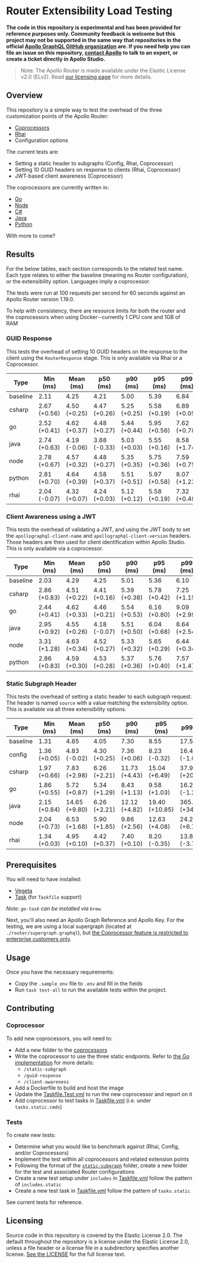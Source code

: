 # Router Extensibility Load Testing

**The code in this repository is experimental and has been provided for reference purposes only. Community feedback is welcome but this project may not be supported in the same way that repositories in the official [Apollo GraphQL GitHub organization](https://github.com/apollographql) are. If you need help you can file an issue on this repository, [contact Apollo](https://www.apollographql.com/contact-sales) to talk to an expert, or create a ticket directly in Apollo Studio.**

> Note: The Apollo Router is made available under the Elastic License v2.0 (ELv2).
> Read [our licensing page](https://www.apollographql.com/docs/resources/elastic-license-v2-faq/) for more details.

## Overview

This repository is a simple way to test the overhead of the three customization points of the Apollo Router:

- [Coprocessors](https://www.apollographql.com/docs/router/customizations/coprocessor)
- [Rhai](https://www.apollographql.com/docs/router/customizations/rhai)
- Configuration options

The current tests are:

- Setting a static header to subgraphs (Config, Rhai, Coprocessor)
- Setting 10 GUID headers on response to clients (Rhai, Coprocessor)
- JWT-based client awareness (Coprocessor)

The coprocessors are currently written in:

- [Go](./coprocessors/go/)
- [Node](./coprocessors/node)
- [C#](./coprocessors/csharp)
- [Java](./coprocessors/java)
- [Python](./coprocessors/python)

With more to come?

## Results

For the below tables, each section corresponds to the related test name. Each type relates to either the baseline (meaning no Router configuration), or the extensibility option. Languages imply a coprocessor.

The tests were run at 100 requests per second for 60 seconds against an Apollo Router version 1.19.0.

To help with consistency, there are resource limits for both the router and the coprocessors when using Docker--currently 1 CPU core and 1GB of RAM

### GUID Response

This tests the overhead of setting 10 GUID headers on the response to the client using the `RouterResponse` stage. This is only available via Rhai or a Coprocessor.

| Type     | Min (ms)        | Mean (ms)       | p50 (ms)        | p90 (ms)        | p95 (ms)        | p99 (ms)        | Max (ms)          |
| -------- | --------------- | --------------- | --------------- | --------------- | --------------- | --------------- | ----------------- |
| baseline | 2.11            | 4.25            | 4.21            | 5.00            | 5.39            | 6.84            | 30.34             |
| csharp   | 2.67<br>(+0.56) | 4.50<br>(+0.25) | 4.47<br>(+0.26) | 5.25<br>(+0.25) | 5.58<br>(+0.19) | 6.89<br>(+0.05) | 40.71<br>(+10.37) |
| go       | 2.52<br>(+0.41) | 4.62<br>(+0.37) | 4.48<br>(+0.27) | 5.44<br>(+0.44) | 5.95<br>(+0.56) | 7.62<br>(+0.78) | 45.12<br>(+14.78) |
| java     | 2.74<br>(+0.63) | 4.19<br>(-0.06) | 3.88<br>(-0.33) | 5.03<br>(+0.03) | 5.55<br>(+0.16) | 8.58<br>(+1.74) | 52.14<br>(+21.80) |
| node     | 2.78<br>(+0.67) | 4.57<br>(+0.32) | 4.48<br>(+0.27) | 5.35<br>(+0.35) | 5.75<br>(+0.36) | 7.59<br>(+0.75) | 38.48<br>(+8.14)  |
| python   | 2.81<br>(+0.70) | 4.64<br>(+0.39) | 4.58<br>(+0.37) | 5.51<br>(+0.51) | 5.97<br>(+0.58) | 8.07<br>(+1.23) | 28.23<br>(-2.11)  |
| rhai     | 2.04<br>(-0.07) | 4.32<br>(+0.07) | 4.24<br>(+0.03) | 5.12<br>(+0.12) | 5.58<br>(+0.19) | 7.32<br>(+0.48) | 34.93<br>(+4.59)  |

### Client Awareness using a JWT

This tests the overhead of validating a JWT, and using the JWT body to set the `apollographql-client-name` and `apollographql-client-version` headers. Those headers are then used for client identification within Apollo Studio.
This is only available via a coprocessor.

| Type     | Min (ms)        | Mean (ms)       | p50 (ms)        | p90 (ms)        | p95 (ms)        | p99 (ms)        | Max (ms)          |
| -------- | --------------- | --------------- | --------------- | --------------- | --------------- | --------------- | ----------------- |
| baseline | 2.03            | 4.29            | 4.25            | 5.01            | 5.36            | 6.10            | 31.34             |
| csharp   | 2.86<br>(+0.83) | 4.51<br>(+0.22) | 4.41<br>(+0.16) | 5.39<br>(+0.38) | 5.78<br>(+0.42) | 7.25<br>(+1.15) | 19.18<br>(-12.16) |
| go       | 2.44<br>(+0.41) | 4.62<br>(+0.33) | 4.46<br>(+0.21) | 5.54<br>(+0.53) | 6.16<br>(+0.80) | 9.09<br>(+2.99) | 38.66<br>(+7.32)  |
| java     | 2.95<br>(+0.92) | 4.55<br>(+0.26) | 4.18<br>(-0.07) | 5.51<br>(+0.50) | 6.04<br>(+0.68) | 8.64<br>(+2.54) | 49.45<br>(+18.11) |
| node     | 3.31<br>(+1.28) | 4.63<br>(+0.34) | 4.52<br>(+0.27) | 5.33<br>(+0.32) | 5.65<br>(+0.29) | 6.44<br>(+0.34) | 35.20<br>(+3.86)  |
| python   | 2.86<br>(+0.83) | 4.59<br>(+0.30) | 4.53<br>(+0.28) | 5.37<br>(+0.36) | 5.76<br>(+0.40) | 7.57<br>(+1.47) | 36.77<br>(+5.43)  |

### Static Subgraph Header

This tests the overhead of setting a static header to each subgraph request. The header is named `source` with a value matching the extensibility option. This is available via all three extensibility options.

| Type     | Min (ms)        | Mean (ms)        | p50 (ms)        | p90 (ms)         | p95 (ms)          | p99 (ms)            | Max (ms)            |
| -------- | --------------- | ---------------- | --------------- | ---------------- | ----------------- | ------------------- | ------------------- |
| baseline | 1.31            | 4.85             | 4.05            | 7.30             | 8.55              | 17.51               | 83.64               |
| config   | 1.36<br>(+0.05) | 4.83<br>(-0.02)  | 4.30<br>(+0.25) | 7.36<br>(+0.06)  | 8.23<br>(-0.32)   | 16.44<br>(-1.07)    | 65.63<br>(-18.01)   |
| csharp   | 1.97<br>(+0.66) | 7.83<br>(+2.98)  | 6.26<br>(+2.21) | 11.73<br>(+4.43) | 15.04<br>(+6.49)  | 37.98<br>(+20.47)   | 206.87<br>(+123.23) |
| go       | 1.86<br>(+0.55) | 5.72<br>(+0.87)  | 5.34<br>(+1.29) | 8.43<br>(+1.13)  | 9.58<br>(+1.03)   | 16.22<br>(-1.29)    | 80.92<br>(-2.72)    |
| java     | 2.15<br>(+0.84) | 14.65<br>(+9.80) | 6.26<br>(+2.21) | 12.12<br>(+4.82) | 19.40<br>(+10.85) | 365.91<br>(+348.40) | 652.42<br>(+568.78) |
| node     | 2.04<br>(+0.73) | 6.53<br>(+1.68)  | 5.90<br>(+1.85) | 9.86<br>(+2.56)  | 12.63<br>(+4.08)  | 24.27<br>(+6.76)    | 79.73<br>(-3.91)    |
| rhai     | 1.34<br>(+0.03) | 4.95<br>(+0.10)  | 4.42<br>(+0.37) | 7.40<br>(+0.10)  | 8.20<br>(-0.35)   | 13.81<br>(-3.70)    | 119.59<br>(+35.95)  |

## Prerequisites

You will need to have installed:

- [Vegeta](https://github.com/tsenart/vegeta)
- [Task](https://github.com/go-task/task) (for `Taskfile` support)

_Note: `go-task` can be installed via `brew`._

Next, you'll also need an Apollo Graph Reference and Apollo Key. For the testing, we are using a local supergraph (located at `./router/supergraph.graphql`), but [the Coprocessor feature is restricted to enterprise customers only](https://www.apollographql.com/docs/router/customizations/coprocessor).

## Usage

Once you have the necessary requirements:

- Copy the `.sample_env` file to `.env` and fill in the fields
- Run `task test-all` to run the available tests within the project.

## Contributing

### Coprocessor

To add new coprocessors, you will need to:

- Add a new folder to the [coprocessors](./coprocessors/)
- Write the coprocessor to use the three static endpoints. Refer to [the Go implementation](./coprocessors/go/main.go) for more details:
  - `/static-subgraph`
  - `/guid-response`
  - `/client-awareness`
- Add a Dockerfile to build and host the image
- Update the [Taskfile.Test.yml](./Taskfile.Test.yml) to run the new coprocessor and report on it
- Add coprocessor to test tasks in [Taskfile.yml](./Taskfile.yml) (i.e. under `tasks.static.cmds`)

### Tests

To create new tests:

- Determine what you would like to benchmark against (Rhai, Config, and/or Coprocessors)
- Implement the test within all coprocessors and related extension points
- Following the format of the [`static-subgraph`](./tests/static-subgraph/) folder, create a new folder for the test and associated Router configurations
- Create a new test setup under `includes` in [Taskfile.yml](./Taskfile.yml) follow the pattern of `includes.static`
- Create a new test task in [Taskfile.yml](./Taskfile.yml) follow the pattern of `tasks.static`

See current tests for reference.

## Licensing

Source code in this repository is covered by the Elastic License 2.0. The
default throughout the repository is a license under the Elastic License 2.0,
unless a file header or a license file in a subdirectory specifies another
license. [See the LICENSE](./LICENSE) for the full license text.
